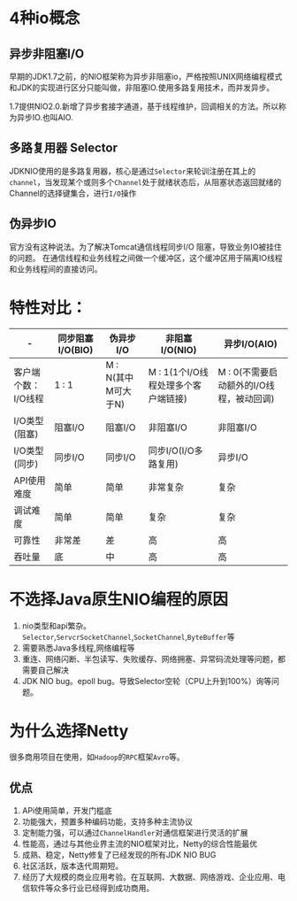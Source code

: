 # 4种io概念

## 异步非阻塞I/O
早期的JDK1.7之前，的NIO框架称为异步非阻塞io，严格按照UNIX网络编程模式和JDK的实现进行区分只能叫做，非阻塞IO.使用多路复用技术，而并发异步。

1.7提供NIO2.0.新增了异步套接字通道，基于线程维护，回调相关的方法。所以称为异步IO.也叫AIO.

## 多路复用器 Selector

JDKNIO使用的是多路复用器，核心是通过`Selector`来轮训注册在其上的`channel`，当发现某个或则多个`Channel`处于就绪状态后，从阻塞状态返回就绪的Channel的选择键集合，进行`I/O`操作

## 伪异步IO
官方没有这种说法。为了解决Tomcat通信线程同步I/O 阻塞，导致业务IO被挂住的问题。 在通信线程和业务线程之间做一个缓冲区，这个缓冲区用于隔离IO线程和业务线程间的直接访问。

# 特性对比：

| -     | 同步阻塞I/O(BIO) | 伪异步I/O | 非阻塞I/O(NIO) | 异步I/O(AIO) 
|------|-----------------|-----------|----------------|-----------
| 客户端个数：I/O线程 | 1 : 1 | M : N(其中M可大于N) | M : 1(1个I/O线程处理多个客户端链接) | M : 0(不需要启动额外的I/O线程，被动回调)
| I/O类型(阻塞) | 阻塞I/O | 阻塞I/O | 非阻塞I/O | 非阻塞I/O
| I/O类型(同步) | 同步I/O | 同步I/O | 同步I/O(I/O多路复用) | 异步I/O
| API使用难度   | 简单    | 简单    | 非常复杂 | 复杂
| 调试难度      | 简单    | 简单    | 复杂     | 复杂
| 可靠性        | 非常差  | 差      | 高      | 高   
| 吞吐量        | 底      | 中      | 高      | 高

# 不选择Java原生NIO编程的原因
1. nio类型和api繁杂。`Selector`,`ServcrSocketChannel`,`SocketChannel`,`ByteBuffer`等
2. 需要熟悉Java多线程,网络编程等
3. 重连、网络闪断、半包读写、失败缓存、网络拥塞、异常码流处理等问题，都需要自己解决
4. JDK NIO bug。epoll bug。导致Selector空轮（CPU上升到100%）询等问题。

# 为什么选择Netty
很多商用项目在使用，如`Hadoop`的`RPC`框架`Avro`等。

## 优点
1. APi使用简单，开发门槛底
2. 功能强大，预置多种编码功能，支持多种主流协议
3. 定制能力强，可以通过`ChannelHandler`对通信框架进行灵活的扩展
4. 性能高，通过与其他业界主流的NIO框架对比，Netty的综合性能最优
5. 成熟、稳定，Netty修复了已经发现的所有JDK NIO BUG
6. 社区活跃，版本迭代周期短。
7. 经历了大规模的商业应用考验。在互联网、大数据、网络游戏、企业应用、电信软件等众多行业已经得到成功商用。

